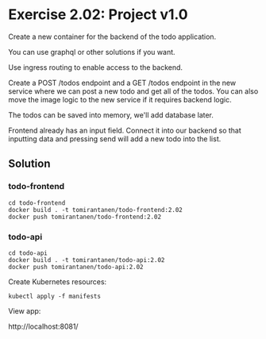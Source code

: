 # Exercise 2.02: Project v1.0

Create a new container for the backend of the todo application.

You can use graphql or other solutions if you want.

Use ingress routing to enable access to the backend.

Create a POST /todos endpoint and a GET /todos endpoint in the new service where we can post a new todo and get all of the todos. You can also move the image logic to the new service if it requires backend logic.

The todos can be saved into memory, we'll add database later.

Frontend already has an input field. Connect it into our backend so that inputting data and pressing send will add a new todo into the list.

## Solution

### todo-frontend

```
cd todo-frontend
docker build . -t tomirantanen/todo-frontend:2.02
docker push tomirantanen/todo-frontend:2.02
```

### todo-api

```
cd todo-api
docker build . -t tomirantanen/todo-api:2.02
docker push tomirantanen/todo-api:2.02
```

Create Kubernetes resources:

`kubectl apply -f manifests`

View app:

http://localhost:8081/
